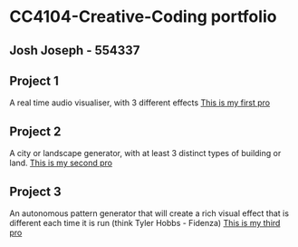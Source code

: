 # CC4104-Creative-Coding portfolio
## Josh Joseph - 554337
## Project 1
A real time audio visualiser, with 3 different effects
[This is my first pro](firstproject.md)
## Project 2
A city or landscape generator, with at least 3 distinct types of building or land. 
[This is my second pro](secondproject.md)
## Project 3
An autonomous pattern generator that will create a rich visual effect that is different each time it is run (think Tyler Hobbs - Fidenza)
[This is my third pro](thirdproject.md)
